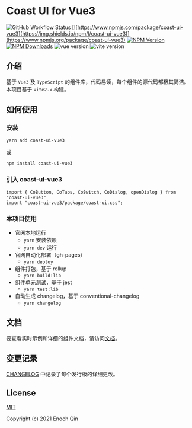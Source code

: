 # Coast UI for Vue3

![GitHub Workflow Status](https://img.shields.io/github/workflow/status/dreamqyq/coast-ui-vue3/unit-test) [![https://www.npmjs.com/package/coast-ui-vue3](https://img.shields.io/npm/l/coast-ui-vue3)](https://www.npmjs.org/package/coast-ui-vue3) [![NPM Version](http://img.shields.io/npm/v/coast-ui-vue3.svg?style=flat)](https://www.npmjs.org/package/coast-ui-vue3) [![NPM Downloads](https://img.shields.io/npm/dm/coast-ui-vue3.svg?style=flat)](https://npmcharts.com/compare/coast-ui-vue3?minimal=true) ![vue version](https://img.shields.io/github/package-json/dependency-version/dreamqyq/coast-ui-vue3/vue) ![vite version](https://img.shields.io/github/package-json/dependency-version/dreamqyq/coast-ui-vue3/dev/vite)
## 介绍

基于 `Vue3` 及 `TypeScript` 的组件库，代码易读，每个组件的源代码都极其简洁。本项目基于 `Vite2.x` 构建。

## 如何使用

### 安装

```
yarn add coast-ui-vue3
```

或

```
npm install coast-ui-vue3
```

### 引入 coast-ui-vue3

```
import { CoButton, CoTabs, CoSwitch, CoDialog, openDialog } from "coast-ui-vue3"
import "coast-ui-vue3/package/coast-ui.css";
```

### 本项目使用

- 官网本地运行
  - `yarn` 安装依赖
  - `yarn dev` 运行
- 官网自动化部署（gh-pages）
  - `yarn deploy`
- 组件打包，基于 rollup
  - `yarn build:lib`
- 组件单元测试，基于 jest
  - `yarn test:lib`
- 自动生成 changelog，基于 conventional-changelog
  - `yarn changelog`

## 文档

要查看实时示例和详细的组件文档，请访问[文档](https://dreamqyq.github.io/coast-ui-vue3/#/)。

## 变更记录

[CHANGELOG](https://github.com/dreamqyq/coast-ui-vue3/blob/master/CHANGELOG.md) 中记录了每个发行版的详细更改。

## License

[MIT](https://opensource.org/licenses/MIT)

Copyright (c) 2021 Enoch Qin
